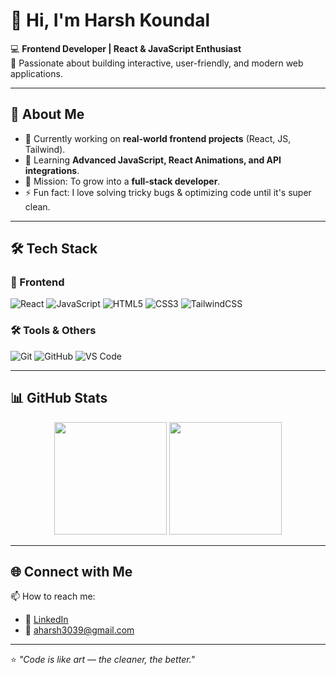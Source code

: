 # 👋 Hi, I'm Harsh Koundal  

💻 **Frontend Developer | React & JavaScript Enthusiast**  
🌟 Passionate about building interactive, user-friendly, and modern web applications.  

---

## 🚀 About Me
- 🔭 Currently working on **real-world frontend projects** (React, JS, Tailwind).  
- 🌱 Learning **Advanced JavaScript, React Animations, and API integrations**.  
- 🎯 Mission: To grow into a **full-stack developer**.  
- ⚡ Fun fact: I love solving tricky bugs & optimizing code until it's super clean.  

---

## 🛠️ Tech Stack
### 🚀 Frontend
![React](https://img.shields.io/badge/React-20232A?style=for-the-badge&logo=react&logoColor=61DAFB)
![JavaScript](https://img.shields.io/badge/JavaScript-F7E017?style=for-the-badge&logo=javascript&logoColor=black)
![HTML5](https://img.shields.io/badge/HTML5-E34F26?style=for-the-badge&logo=html5&logoColor=white)
![CSS3](https://img.shields.io/badge/CSS3-1572B6?style=for-the-badge&logo=css3&logoColor=white)
![TailwindCSS](https://img.shields.io/badge/TailwindCSS-06B6D4?style=for-the-badge&logo=tailwindcss&logoColor=white)

### 🛠 Tools & Others
![Git](https://img.shields.io/badge/Git-F1502F?style=for-the-badge&logo=git&logoColor=white)
![GitHub](https://img.shields.io/badge/GitHub-100000?style=for-the-badge&logo=github&logoColor=white)
![VS Code](https://img.shields.io/badge/VSCode-007ACC?style=for-the-badge&logo=visualstudiocode&logoColor=white)

---

## 📊 GitHub Stats
<p align="center">
  <img src="https://github-readme-stats.vercel.app/api?username=Harsh-Koundal&show_icons=true&theme=radical" height="180"/>
  <img src="https://github-readme-stats.vercel.app/api/top-langs/?username=Harsh-Koundal&layout=compact&theme=radical" height="180"/>
</p>

---

## 🌐 Connect with Me
📫 How to reach me:  

- 💼 [LinkedIn](https://www.linkedin.com/in/harsh-koundal/)   
- 📧 aharsh3039@gmail.com  

---

⭐️ *"Code is like art — the cleaner, the better."*  
